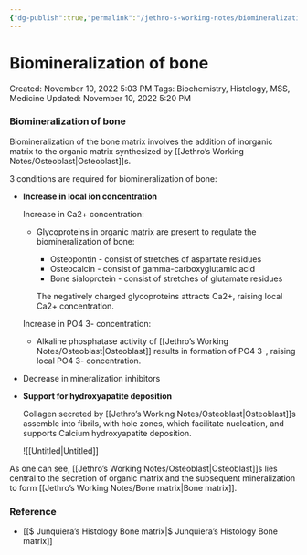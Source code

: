```yaml
---
{"dg-publish":true,"permalink":"/jethro-s-working-notes/biomineralization-of-bone/","dgPassFrontmatter":true}
---
```



# Biomineralization of bone

Created: November 10, 2022 5:03 PM
Tags: Biochemistry, Histology, MSS, Medicine
Updated: November 10, 2022 5:20 PM

### Biomineralization of bone

Biomineralization of the bone matrix involves the addition of inorganic matrix to the organic matrix synthesized by [[Jethro’s Working Notes/Osteoblast\|Osteoblast]]s.

3 conditions are required for biomineralization of bone:

- ****************************************************************************************************************Increase in local ion concentration****************************************************************************************************************
    
    Increase in Ca2+ concentration:
    
    - Glycoproteins in organic matrix are present to regulate the biomineralization of bone:
        - Osteopontin - consist of stretches of aspartate residues
        - Osteocalcin - consist of gamma-carboxyglutamic acid
        - Bone sialoprotein - consist of stretches of glutamate residues
        
        The negatively charged glycoproteins attracts Ca2+, raising local Ca2+ concentration.
        
    
    Increase in PO4 3- concentration:
    
    - Alkaline phosphatase activity of [[Jethro’s Working Notes/Osteoblast\|Osteoblast]] results in formation of PO4 3-, raising local PO4 3- concentration.
- Decrease in mineralization inhibitors
- **********************Support for hydroxyapatite deposition**********************
    
    Collagen secreted by [[Jethro’s Working Notes/Osteoblast\|Osteoblast]]s assemble into fibrils, with hole zones, which facilitate nucleation, and supports Calcium hydroxyapatite deposition.
    
    ![[Untitled\|Untitled]]
    

As one can see, [[Jethro’s Working Notes/Osteoblast\|Osteoblast]]s lies central to the secretion of organic matrix and the subsequent mineralization to form [[Jethro’s Working Notes/Bone matrix\|Bone matrix]].

### Reference

- [[$ Junquiera’s Histology  Bone matrix\|$ Junquiera’s Histology  Bone matrix]]